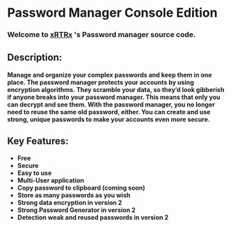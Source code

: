 # Password Manager Console Edition
### Welcome to [xRTRx](http://github.com/xRTRx "xRTRx") 's Password manager source code.
## Description:  
#### Manage and organize your complex passwords and keep them in one place. The password manager protects your accounts by using encryption algorithms. They scramble your data, so they’d look gibberish if anyone breaks into your password manager. This means that only you can decrypt and see them. With the password manager, you no longer need to reuse the same old password, either. You can create and use strong, unique passwords to make your accounts even more secure.
## Key Features:
 - **Free**
 - **Secure**
 - **Easy to use**
 - **Multi-User application**
 - **Copy password to clipboard (coming soon)**
 - **Store as many passwords as you wish**
 - **Strong data encryption in version 2**
 - **Strong Password Generator in version 2**
 - **Detection weak and reused passwords in version 2**